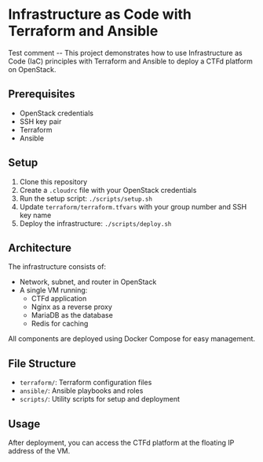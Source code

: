 # Infrastructure as Code with Terraform and Ansible
Test comment -- 
This project demonstrates how to use Infrastructure as Code (IaC) principles with Terraform and Ansible to deploy a CTFd platform on OpenStack.

## Prerequisites

- OpenStack credentials
- SSH key pair
- Terraform
- Ansible

## Setup

1. Clone this repository
2. Create a `.cloudrc` file with your OpenStack credentials
3. Run the setup script: `./scripts/setup.sh`
4. Update `terraform/terraform.tfvars` with your group number and SSH key name
5. Deploy the infrastructure: `./scripts/deploy.sh`

## Architecture

The infrastructure consists of:
- Network, subnet, and router in OpenStack
- A single VM running:
  - CTFd application
  - Nginx as a reverse proxy
  - MariaDB as the database
  - Redis for caching

All components are deployed using Docker Compose for easy management.

## File Structure

- `terraform/`: Terraform configuration files
- `ansible/`: Ansible playbooks and roles
- `scripts/`: Utility scripts for setup and deployment

## Usage

After deployment, you can access the CTFd platform at the floating IP address of the VM.
